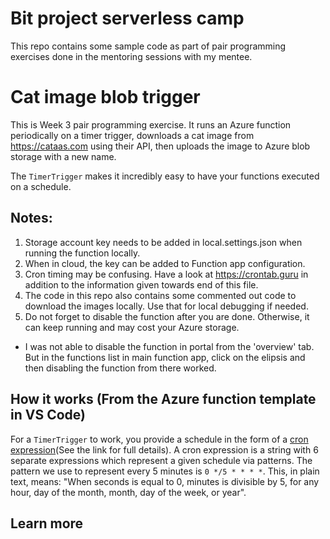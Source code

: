 # Bit project serverless camp
This repo contains some sample code as part of pair programming exercises done in the mentoring sessions with my mentee.

# Cat image blob trigger

This is Week 3 pair programming exercise. It runs an Azure function periodically on a timer trigger, downloads a cat image from https://cataas.com using their API, then uploads the image to Azure blob storage with a new name.

The `TimerTrigger` makes it incredibly easy to have your functions executed on a schedule. 


## Notes:
1. Storage account key needs to be added in local.settings.json when running the function locally.
2. When in cloud, the key can be added to Function app configuration.
3. Cron timing may be confusing. Have a look at https://crontab.guru in addition to the information given towards end of this file.
4. The code in this repo also contains some commented out code to download the images locally. Use that for local debugging if needed.
5. Do not forget to disable the function after you are done. Otherwise, it can keep running and may cost your Azure storage. 
  * I was not able to disable the function in portal from the 'overview' tab. But in the functions list in main function app, click on the elipsis and then disabling the function from there worked.

## How it works (From the Azure function template in VS Code)

For a `TimerTrigger` to work, you provide a schedule in the form of a [cron expression](https://en.wikipedia.org/wiki/Cron#CRON_expression)(See the link for full details). A cron expression is a string with 6 separate expressions which represent a given schedule via patterns. The pattern we use to represent every 5 minutes is `0 */5 * * * *`. This, in plain text, means: "When seconds is equal to 0, minutes is divisible by 5, for any hour, day of the month, month, day of the week, or year".

## Learn more


